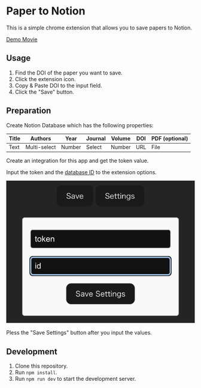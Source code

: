# Paper to Notion

This is a simple chrome extension that allows you to save papers to Notion.

[Demo Movie](https://youtu.be/Pg0eNnxyVTI?si=90uDpYZuJM1nnmnt)

## Usage

1. Find the DOI of the paper you want to save.
2. Click the extension icon.
3. Copy & Paste DOI to the input field.
4. Click the "Save" button.

## Preparation

Create Notion Database which has the following properties:

| Title    | Authors      | Year  | Journal | Volume | DOI  | PDF (optional)  |
|----------|--------------|-------|---------|--------|------|------|
| Text     | Multi-select | Number| Select  | Number | URL  | File |

Create an integration for this app and get the token value.

Input the token and the [database ID](https://developers.notion.com/reference/retrieve-a-database) to the extension options.

![](assets/image.png)

Pless the "Save Settings" button after you input the values.

## Development

1. Clone this repository.
2. Run `npm install`.
3. Run `npm run dev` to start the development server.
